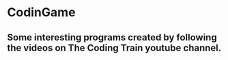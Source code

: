 # CodinGame

## Some interesting programs created by following the videos on The Coding Train youtube channel.